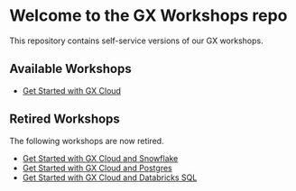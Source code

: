 # Welcome to the GX Workshops repo

This repository contains self-service versions of our GX workshops.

## Available Workshops

* [Get Started with GX Cloud](get_started_with_gx_cloud/workshop.md)

## Retired Workshops

The following workshops are now retired.

* [Get Started with GX Cloud and Snowflake](get_started_with_gx_cloud_and_snowflake/workshop.md)
* [Get Started with GX Cloud and Postgres](get_started_with_gx_cloud_and_postgres/workshop.md)
* [Get Started with GX Cloud and Databricks SQL](get_started_with_gx_cloud_and_databricks_sql/workshop.md)